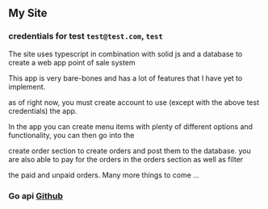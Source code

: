 ## My Site

### credentials for test `test@test.com`, `test`

The site uses typescript in combination with solid js and a database to create a web app point of sale system

This app is very bare-bones and has a lot of features that I have yet to implement.

as of right now, you must create account to use (except with the above test credentials) the app.

In the app you can create menu items with plenty of different options and functionality, you can then go into the

create order section to create orders and post them to the database. you are also able to pay for the orders in the orders section as well as filter

the paid and unpaid orders. Many more things to come ...
### Go api [Github](https://github.com/cnava9389/PosApp/tree/main/goApi)
